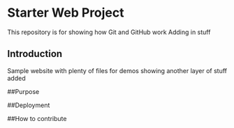 # Starter Web Project

This repository is for showing how Git and GitHub work
Adding in stuff

## Introduction

Sample website with plenty of files for demos
showing another layer of stuff added

##Purpose


##Deployment

##How to contribute